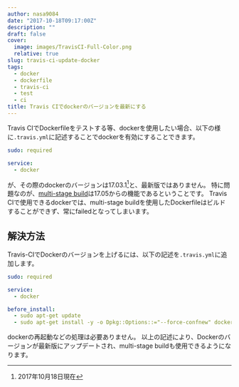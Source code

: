 ```yaml
---
author: nasa9084
date: "2017-10-18T09:17:00Z"
description: ""
draft: false
cover:
  image: images/TravisCI-Full-Color.png
  relative: true
slug: travis-ci-update-docker
tags:
  - docker
  - dockerfile
  - travis-ci
  - test
  - ci
title: Travis CIでdockerのバージョンを最新にする
---
```



Travis CIでDockerfileをテストする等、dockerを使用したい場合、以下の様に`.travis.yml`に記述することでdockerを有効にすることできます。

``` yaml
sudo: required

service:
  - docker
```

が、その際のdockerのバージョンは17.03.1[^1]と、最新版ではありません。
特に問題なのが、[multi-stage build](https://docs.docker.com/engine/userguide/eng-image/multistage-build/)は17.05からの機能であるということです。
Travis CIで使用できるdockerでは、multi-stage buildを使用したDockerfileはビルドすることができず、常にfailedとなってしまいます。

## 解決方法
Travis-CIでDockerのバージョンを上げるには、以下の記述を`.travis.yml`に追加します。

``` yaml
sudo: required

service:
  - docker

before_install:
  - sudo apt-get update
  - sudo apt-get install -y -o Dpkg::Options::="--force-confnew" docker-ce
```

dockerの再起動などの処理は必要ありません。
以上の記述により、Dockerのバージョンが最新版にアップデートされ、multi-stage buildも使用できるようになります。

[^1]: 2017年10月18日現在

